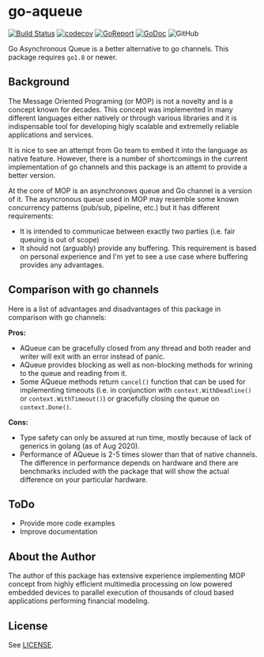 # go-aqueue

[![Build Status](https://travis-ci.org/dtoubelis/go-aqueue.svg?branch=master)](https://travis-ci.org/dtoubelis/go-aqueue)
[![codecov](https://codecov.io/gh/dtoubelis/go-aqueue/branch/master/graph/badge.svg)](https://codecov.io/gh/dtoubelis/go-aqueue)
[![GoReport](https://goreportcard.com/badge/github.com/dtoubelis/go-aqueue)](https://goreportcard.com/badge/github.com/dtoubelis/go-aqueue)
[![GoDoc](https://godoc.org/github.com/dtoubelis/go-aqueue?status.svg)](https://godoc.org/github.com/dtoubelis/go-aqueue)
![GitHub](https://img.shields.io/github/license/dtoubelis/go-aqueue)

Go Asynchronous Queue is a better alternative to go channels. This package
requires `go1.8` or newer.

## Background

The Message Oriented Programing (or MOP) is not a novelty and is a concept
known for decades. This concept was implemented in many different languages
either natively or through various libraries and it is indispensable tool for
developing higly scalable and extremelly reliable applications and services.

It is nice to see an attempt from Go team to embed it into the language as
native feature. However, there is a number of shortcomings in the current
implementation of go channels and this package is an attemt to provide a
better version.

At the core of MOP is an asynchronows queue and Go channel is a version of
it. The asyncronous queue used in MOP may resemble some known concurrency
patterns (pub/sub, pipeline, etc.) but it has different requirements:

- It is intended to communicae between exactly two parties (i.e. fair queuing
  is out of scope)
- It should not (arguably) provide any buffering. This requirement is based on
  personal experience and I'm yet to see a use case where buffering provides
  any advantages.

## Comparison with go channels

Here is a list of advantages and disadvantages of this package in comparison
with go channels:

**Pros:**

- AQueue can be gracefully closed from any thread and both reader and
  writer will exit with an error instead of panic.
- AQueue provides blocking as well as non-blocking methods for wrining to the
  queue and reading from it.
- Some AQueue methods return `cancel()` function that can be used for
  implementing timeouts (i.e. in conjunction with `context.WithDeadline()`
  or `context.WithTimeout()`) or gracefully closing the queue on
  `context.Done()`.

**Cons:**

- Type safety can only be assured at run time, mostly because of lack of
  generics in golang (as of Aug 2020).
- Performance of AQueue is 2-5 times slower than that of native channels.
  The difference in performance depends on hardware and there are benchmarks
  included with the package that will show the actual difference on your
  particular hardware.

## ToDo

- Provide more code examples
- Improve documentation

## About the Author

The author of this package has extensive experience implementing MOP concept
from highly efficient multimedia processing on low powered embedded devices
to parallel execution of thousands of cloud based applications performing
financial modeling.

## License

See [LICENSE](LICENSE).
